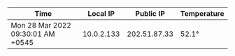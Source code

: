 | Time     | Local IP | Public IP | Temperature |
| ----------- | ----------- | ----------- | ----------- |
| Mon 28 Mar 2022 09:30:01 AM +0545      | 10.0.2.133     | 202.51.87.33  | 52.1° |
